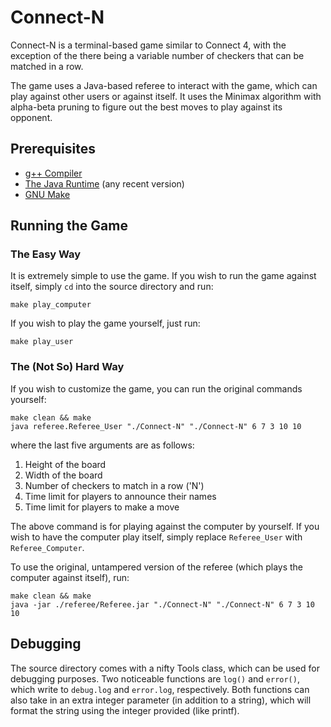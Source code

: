 # Connect-N

Connect-N is a terminal-based game similar to Connect 4, with the exception of the there being a variable number of checkers that can be matched in a row. 

The game uses a Java-based referee to interact with the game, which can play against other users or against itself. It uses the Minimax algorithm with alpha-beta pruning to figure out the best moves to play against its opponent.

## Prerequisites 

- [g++ Compiler](https://www.gnu.org/software/gcc/releases.html)
- [The Java Runtime](https://www.java.com/en/download/) (any recent version)
- [GNU Make](https://www.gnu.org/software/make/)

## Running the Game

### The Easy Way

It is extremely simple to use the game. If you wish to run the game against itself, simply `cd` into the source directory and run:

	make play_computer
	
If you wish to play the game yourself, just run:

	make play_user
	
### The (Not So) Hard Way	
	
If you wish to customize the game, you can run the original commands yourself:

	make clean && make
	java referee.Referee_User "./Connect-N" "./Connect-N" 6 7 3 10 10
	
where the last five arguments are as follows:

1. Height of the board
2. Width of the board
3. Number of checkers to match in a row ('N')
3. Time limit for players to announce their names
4. Time limit for players to make a move

The above command is for playing against the computer by yourself. If you wish to have the computer play itself, simply replace `Referee_User` with `Referee_Computer`.

To use the original, untampered version of the referee (which plays the computer against itself), run:

	make clean && make
	java -jar ./referee/Referee.jar "./Connect-N" "./Connect-N" 6 7 3 10 10	
## Debugging

The source directory comes with a nifty Tools class, which can be used for debugging purposes. Two noticeable functions are `log()` and `error()`, which write to `debug.log` and `error.log`, respectively. Both functions can also take in an extra integer parameter (in addition to a string), which will format the string using the integer provided (like printf). 